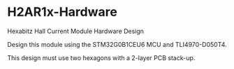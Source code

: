 # H2AR1x-Hardware



Hexabitz Hall Current Module Hardware Design



Design this module using the STM32G0B1CEU6 MCU and TLI4970-D050T4.



This design must use two hexagons with a 2-layer PCB stack-up.

